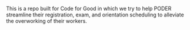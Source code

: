 This is a repo built for Code for Good in which we try to help PODER streamline their registration, exam, and orientation scheduling to alleviate the overworking of their workers.
